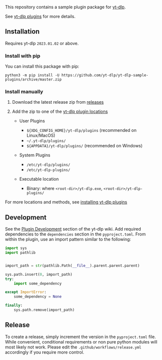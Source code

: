 This repository contains a sample plugin package for [yt-dlp](https://github.com/yt-dlp/yt-dlp#readme).

See [yt-dlp plugins](https://github.com/yt-dlp/yt-dlp#plugins) for more details.


## Installation

Requires yt-dlp `2023.01.02` or above.

### Install with pip

You can install this package with pip:
```
python3 -m pip install -U https://github.com/yt-dlp/yt-dlp-sample-plugins/archive/master.zip
```

### Install manually

1. Download the latest release zip from [releases](https://github.com/yt-dlp/yt-dlp-sample-plugins/releases) 

2. Add the zip to one of the [yt-dlp plugin locations](https://github.com/yt-dlp/yt-dlp#installing-plugins)

    - User Plugins
        - `${XDG_CONFIG_HOME}/yt-dlp/plugins` (recommended on Linux/MacOS)
        - `~/.yt-dlp/plugins/`
        - `${APPDATA}/yt-dlp/plugins/` (recommended on Windows)
    
    - System Plugins
       -  `/etc/yt-dlp/plugins/`
       -  `/etc/yt-dlp-plugins/`
    
    - Executable location
        - Binary: where `<root-dir>/yt-dlp.exe`, `<root-dir>/yt-dlp-plugins/`

For more locations and methods, see [installing yt-dlp plugins](https://github.com/yt-dlp/yt-dlp#installing-plugins) 

## Development

See the [Plugin Development](https://github.com/yt-dlp/yt-dlp/wiki/Plugin-Development) section of the yt-dlp wiki.
Add required dependencies to the `dependencies` section in the `pyproject.toml`.
From within the plugin, use an import pattern similar to the following:
```py
import sys
import pathlib


import_path = str(pathlib.Path(__file__).parent.parent.parent)

sys.path.insert(0, import_path)
try:
	import some_dependency

except ImportError:
	some_dependency = None

finally:
	sys.path.remove(import_path)
```

## Release

To create a release, simply increment the version in the `pyproject.toml` file.
While convenient, conditional requirements or non pure python modules will most likely not work.
Please edit the `.github/workflows/release.yml` accordingly if you require more control.
